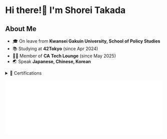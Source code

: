 # Hi there!👋 I'm Shorei Takada

## About Me

- 🎓 On leave from **Kwansei Gakuin University, School of Policy Studies**
- 📚 Studying at **42Tokyo** (since Apr 2024)
- 👩‍💻 Member of **CA Tech Lounge** (since May 2025)
- 🌏 Speak **Japanese, Chinese, Korean**

<details>
<summary>📜 Certifications</summary>

| Certification | Date |
|---------------|------|
| Information Technology Passport Examination (IP) | June 2023 |
| Information Security Management Examination (SG) | August 2023 |
| Fundamental Information Technology Engineer Examination (FE) | October 2023 |

</details>

![](./metrics.plugin.languages.details.svg)

<!-- ## 42Tokyo Progress

<p align="center">
  <img src="" alt="42 Tokyo Piscine Stats" />
  <img src="" alt="42 Tokyo Main Curriculum Stats" />
</p> --->
